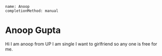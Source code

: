 ```ngMeta
name: Anoop
completionMethod: manual
```

# Anoop Gupta

Hi I am anoop from UP I am single I want to girlfriend so any one is free for me. 